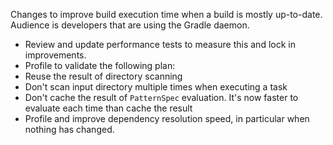 Changes to improve build execution time when a build is mostly up-to-date. Audience is developers that are using the Gradle daemon.

- Review and update performance tests to measure this and lock in improvements.
- Profile to validate the following plan:
- Reuse the result of directory scanning
- Don't scan input directory multiple times when executing a task
- Don't cache the result of `PatternSpec` evaluation. It's now faster to evaluate each time than cache the result
- Profile and improve dependency resolution speed, in particular when nothing has changed.
